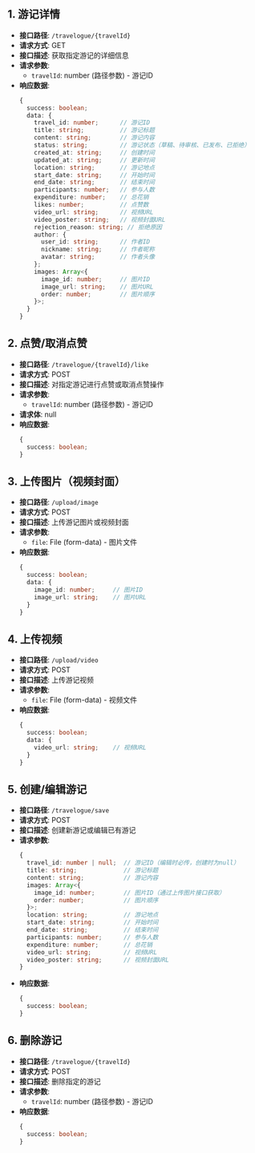 
## 1. 游记详情
- **接口路径**: `/travelogue/{travelId}`
- **请求方式**: GET
- **接口描述**: 获取指定游记的详细信息
- **请求参数**:
  - `travelId`: number (路径参数) - 游记ID
- **响应数据**: 
  ```typescript
  {
    success: boolean;
    data: {
      travel_id: number;      // 游记ID
      title: string;          // 游记标题
      content: string;        // 游记内容
      status: string;         // 游记状态（草稿、待审核、已发布、已拒绝）
      created_at: string;     // 创建时间
      updated_at: string;     // 更新时间
      location: string;       // 游记地点
      start_date: string;     // 开始时间
      end_date: string;       // 结束时间
      participants: number;   // 参与人数
      expenditure: number;    // 总花销
      likes: number;          // 点赞数
      video_url: string;      // 视频URL
      video_poster: string;   // 视频封面URL
      rejection_reason: string; // 拒绝原因
      author: {
        user_id: string;      // 作者ID
        nickname: string;     // 作者昵称
        avatar: string;       // 作者头像
      };
      images: Array<{
        image_id: number;     // 图片ID
        image_url: string;    // 图片URL
        order: number;        // 图片顺序
      }>;
    }
  }
  ```

## 2. 点赞/取消点赞
- **接口路径**: `/travelogue/{travelId}/like`
- **请求方式**: POST
- **接口描述**: 对指定游记进行点赞或取消点赞操作
- **请求参数**:
  - `travelId`: number (路径参数) - 游记ID
- **请求体**: null
- **响应数据**: 
  ```typescript
  {
    success: boolean;
  }
  ```

## 3. 上传图片（视频封面）
- **接口路径**: `/upload/image`
- **请求方式**: POST
- **接口描述**: 上传游记图片或视频封面
- **请求参数**:
  - `file`: File (form-data) - 图片文件
- **响应数据**: 
  ```typescript
  {
    success: boolean;
    data: {
      image_id: number;     // 图片ID
      image_url: string;    // 图片URL
    }
  }
  ```

## 4. 上传视频
- **接口路径**: `/upload/video`
- **请求方式**: POST
- **接口描述**: 上传游记视频
- **请求参数**:
  - `file`: File (form-data) - 视频文件
- **响应数据**: 
  ```typescript
  {
    success: boolean;
    data: {
      video_url: string;    // 视频URL
    }
  }
  ```

## 5. 创建/编辑游记
- **接口路径**: `/travelogue/save`
- **请求方式**: POST
- **接口描述**: 创建新游记或编辑已有游记
- **请求参数**:
  ```typescript
  {
    travel_id: number | null;  // 游记ID（编辑时必传，创建时为null）
    title: string;             // 游记标题
    content: string;           // 游记内容
    images: Array<{
      image_id: number;        // 图片ID（通过上传图片接口获取）
      order: number;           // 图片顺序
    }>;
    location: string;          // 游记地点
    start_date: string;        // 开始时间
    end_date: string;          // 结束时间
    participants: number;      // 参与人数
    expenditure: number;       // 总花销
    video_url: string;         // 视频URL
    video_poster: string;      // 视频封面URL
  }
  ```
- **响应数据**: 
  ```typescript
  {
    success: boolean;
  }
  ```

## 6. 删除游记
- **接口路径**: `/travelogue/{travelId}`
- **请求方式**: POST
- **接口描述**: 删除指定的游记
- **请求参数**:
  - `travelId`: number (路径参数) - 游记ID
- **响应数据**: 
  ```typescript
  {
    success: boolean;
  }
  ```
